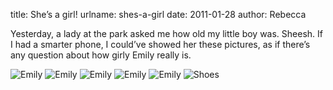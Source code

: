 title: She&#x02bc;s a girl!
urlname: shes-a-girl
date: 2011-01-28
author: Rebecca

Yesterday, a lady at the park asked me how old my little boy was. Sheesh. If I
had a smarter phone, I could&#x02bc;ve showed her these pictures, as if
there&#x02bc;s any question about how girly Emily really is.

<img src="{static}/images/2011-01-05-emily-01.jpg" alt="Emily" class="img-fluid">

<img src="{static}/images/2011-01-05-emily-02.jpg" alt="Emily" class="img-fluid">

<img src="{static}/images/2011-01-07-emily-01.jpg" alt="Emily" class="img-fluid">

<img src="{static}/images/2011-01-07-emily-02.jpg" alt="Emily" class="img-fluid">

<img src="{static}/images/2011-01-07-emily-03.jpg" alt="Emily" class="img-fluid">

<img src="{static}/images/2011-01-19-shoes.jpg" alt="Shoes" class="img-fluid">
